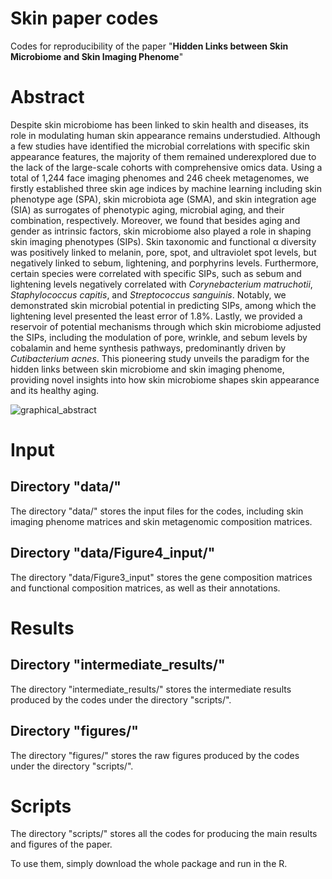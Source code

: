 # Skin paper codes

Codes for reproducibility of the paper "**Hidden Links between Skin Microbiome and Skin Imaging Phenome**"

# Abstract

Despite skin microbiome has been linked to skin health and diseases, its role in modulating human skin appearance remains understudied. Although a few studies have identified the microbial correlations with specific skin appearance features, the majority of them remained underexplored due to the lack of the large-scale cohorts with comprehensive omics data. Using a total of 1,244 face imaging phenomes and 246 cheek metagenomes, we firstly established three skin age indices by machine learning including skin phenotype age (SPA), skin microbiota age (SMA), and skin integration age (SIA) as surrogates of phenotypic aging, microbial aging, and their combination, respectively. Moreover, we found that besides aging and gender as intrinsic factors, skin microbiome also played a role in shaping skin imaging phenotypes (SIPs). Skin taxonomic and functional α diversity was positively linked to melanin, pore, spot, and ultraviolet spot levels, but negatively linked to sebum, lightening, and porphyrins levels. Furthermore, certain species were correlated with specific SIPs, such as sebum and lightening levels negatively correlated with *Corynebacterium matruchotii*, *Staphylococcus capitis*, and *Streptococcus sanguinis*. Notably, we demonstrated skin microbial potential in predicting SIPs, among which the lightening level presented the least error of 1.8%. Lastly, we provided a reservoir of potential mechanisms through which skin microbiome adjusted the SIPs, including the modulation of pore, wrinkle, and sebum levels by cobalamin and heme synthesis pathways, predominantly driven by *Cutibacterium acnes*. This pioneering study unveils the paradigm for the hidden links between skin microbiome and skin imaging phenome, providing novel insights into how skin microbiome shapes skin appearance and its healthy aging. 

![graphical_abstract](https://github.com/MingyueCheng/Skin_paper_codes/assets/34465704/839d97cd-6af3-424a-bcc8-5633e97767bf)

# Input

## Directory "data/"

The directory "data/" stores the input files for the codes, including skin imaging phenome matrices and skin metagenomic composition matrices.

## Directory "data/Figure4_input/"

The directory "data/Figure3_input" stores the gene composition matrices and functional composition matrices, as well as their annotations.

# Results

## Directory "intermediate_results/"

The directory "intermediate_results/" stores the intermediate results produced by the codes under the directory "scripts/".

## Directory "figures/"

The directory "figures/" stores the raw figures produced by the codes under the directory "scripts/".

# Scripts

The directory "scripts/" stores all the codes for producing the main results and figures of the paper.

To use them, simply download the whole package and run in the R.

